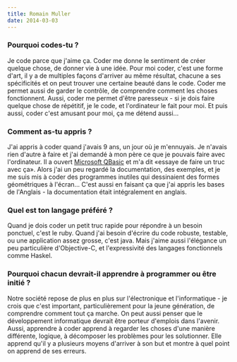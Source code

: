 ```yaml
---
title: Romain Muller
date: 2014-03-03
---
```


### Pourquoi codes-tu ?

Je code parce que j'aime ça. Coder me donne le sentiment de créer
quelque chose, de donner vie à une idée. Pour moi coder, c'est une
forme d'art, il y a de multiples façons d'arriver au même résultat,
chacune a ses spécificités et on peut trouver une certaine beauté dans
le code. Coder me permet aussi de garder le contrôle, de comprendre
comment les choses fonctionnent. Aussi, coder me permet d'être
paresseux - si je dois faire quelque chose de répétitif, je le code,
et l'ordinateur le fait pour moi. Et puis aussi, coder c'est amusant
pour moi, ça me détend aussi...

### Comment as-tu appris ?

J'ai appris à coder quand j'avais 9 ans, un jour où je m'ennuyais. Je
n'avais rien d'autre à faire et j'ai demandé à mon père ce que je
pouvais faire avec l'ordinateur. Il a ouvert [Microsoft QBasic](http://en.wikipedia.org/wiki/QBasic)
et m'a dit «essaye de faire un truc avec ça». Alors j'ai un peu
regardé la documentation, des exemples, et je me suis mis à coder des
programmes inutiles qui dessinaient des formes géométriques à l'écran... 
C'est aussi en faisant ça que j'ai appris les bases de l'Anglais - la
documentation était intégralement en anglais.

### Quel est ton langage préféré ?

Quand je dois coder un petit truc rapide pour répondre à un besoin
ponctuel, c'est le ruby. Quand j'ai besoin d'écrire du code robuste,
testable, ou une application assez grosse, c'est java. Mais j'aime
aussi l'élégance un peu particulière d'Objective-C, et l'expressivité
des langages fonctionnels comme Haskel.

### Pourquoi chacun devrait-il apprendre à programmer ou être initié ?

Notre société repose de plus en plus sur l'électronique et
l'informatique - je crois que c'est important, particulièrement pour
la jeune génération, de comprendre comment tout ça marche. On peut
aussi penser que le développement informatique devrait être porteur
d'emplois dans l'avenir. Aussi, apprendre à coder apprend à regarder
les choses d'une manière différente, logique, à décomposer les
problèmes pour les solutionner. Elle apprend qu'il y a plusieurs
moyens d'arriver à son but et montre à quel point on apprend de ses
erreurs.
